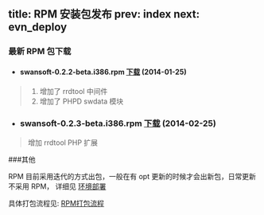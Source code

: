 title: RPM 安装包发布 
prev: index
next: evn_deploy
---

### 最新 RPM 包下载

- #### swansoft-0.2.2-beta.i386.rpm [下载](http://pan.baidu.com/s/1sjIuKVV) (2014-01-25)

> 1. 增加了 rrdtool 中间件
> 2. 增加了 PHPD swdata 模块

- ### swansoft-0.2.3-beta.i386.rpm [下载](http://pan.baidu.com/s/1mgmHcog) (2014-02-25)

> 增加 rrdtool PHP 扩展

###其他

RPM 目前采用迭代的方式出包，一般在有 opt 更新的时候才会出新包，日常更新不采用 RPM， 详细见 [环境部署](evn_deploy.html)

具体打包流程见: [RPM打包流程]()

